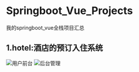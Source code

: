 # Springboot_Vue_Projects
我的springboot_vue全栈项目汇总
## 1.hotel:酒店的预订入住系统
![用户前台](https://github.com/Turing-dz/Springboot_Vue_Projects/assets/54270156/f3240e63-91cc-40d1-81ae-6a86761ca2ee)
![后台管理](https://github.com/Turing-dz/Springboot_Vue_Projects/assets/54270156/5ad694cb-4c91-48ed-80fd-8a088e4a6cf2)
